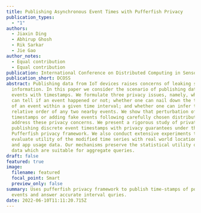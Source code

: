 ```yaml
---
title: Publishing Asynchronous Event Times with Pufferfish Privacy
publication_types:
  - "1"
authors:
  - Jiaxin Ding
  - Abhirup Ghosh
  - Rik Sarkar
  - Jie Gao
author_notes:
  - Equal contribution
  - Equal contribution
publication: International Conference on Distributed Computing in Sensor Systems
publication_short: DCOSS
abstract: Publishing data from IoT devices raises concerns of leaking sensitive
  information. In this paper we consider the scenario of publishing data on
  events with timestamps. We formulate three privacy issues, namely, whether one
  can tell if an event happened or not; whether one can nail down the timestamp
  of an event within a given time interval; and whether one can infer the
  relative order of any two nearby events. We show that perturbation of event
  timestamps or adding fake events following carefully chosen distributions can
  address these privacy concerns. We present a rigorous study of privately
  publishing discrete event timestamps with privacy guarantees under the
  Pufferfish privacy framework. We also conduct extensive experiments to
  evaluate utility of the modified time series with real world location checkin
  and app usage data. Our mechanisms preserve the statistical utility of event
  data which are suitable for aggregate queries.
draft: false
featured: true
image:
  filename: featured
  focal_point: Smart
  preview_only: false
summary: Uses pufferfish privacy framework to publish time-stamps of point
  events and answer accurate interval quries.
date: 2022-06-10T11:11:20.715Z
---
```

